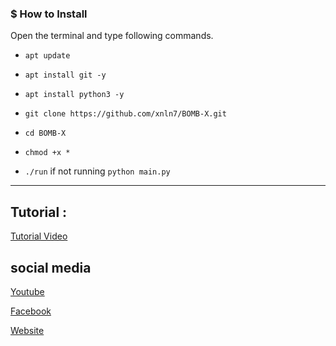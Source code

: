 ### $ How to Install

Open the terminal and type following commands.

* `apt update`

* `apt install git -y`

* `apt install python3 -y`

* `git clone https://github.com/xnln7/BOMB-X.git`

* `cd BOMB-X`

* `chmod +x *`

  
* `./run` if not running `python main.py`



------------------------------------------------------------------------

## Tutorial :
<p>
  <a href="https://youtube.com/@XNLN7">Tutorial Video</a>
  </p>


## social media
<p>
  <a href="https://youtube.com/@Ethical_Universe">Youtube</a>
  </p>

  <p>
  <a href="https://www.facebook.com/EthicalUniversebd">Facebook</a>
  </p>

<p>
  <a href="https://ethacaluniverse.blogspot.com">Website</a>
  </p>
